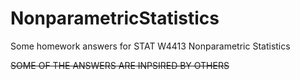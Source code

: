 # NonparametricStatistics

Some homework answers for STAT W4413 Nonparametric Statistics

~~SOME OF THE ANSWERS ARE INPSIRED BY OTHERS~~
